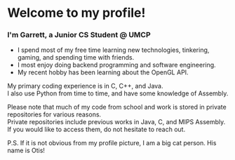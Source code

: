 # Welcome to my profile!

### I'm Garrett, a Junior CS Student @ UMCP  

 - I spend most of my free time learning new technologies, tinkering, gaming, and spending time with friends.
 - I most enjoy doing backend programming and software engineering.
 - My recent hobby has been learning about the OpenGL API.
 
My primary coding experience is in C, C++, and Java.  
I also use Python from time to time, and have some knowledge of Assembly.

Please note that much of my code from school and work is stored in private repositories for various reasons.  
Private repositories include previous works in Java, C, and MIPS Assembly.  
If you would like to access them, do not hesitate to reach out.

P.S. If it is not obvious from my profile picture, I am a big cat person. His name is Otis!

<!--
**alessgar/alessgar** is a ✨ _special_ ✨ repository because its `README.md` (this file) appears on your GitHub profile.

Here are some ideas to get you started:

- 🔭 I’m currently working on ...
- 🌱 I’m currently learning ...
- 👯 I’m looking to collaborate on ...
- 🤔 I’m looking for help with ...
- 💬 Ask me about ...
- 📫 How to reach me: ...
- 😄 Pronouns: ...
- ⚡ Fun fact: ...
-->
